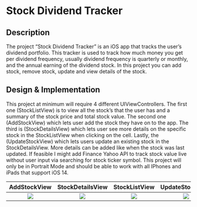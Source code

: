 # Stock Dividend Tracker

## Description

The project “Stock Dividend Tracker” is an iOS app that tracks the user’s dividend portfolio. This tracker is used to track how much money you get per dividend frequency, usually dividend frequency is quarterly or monthly, and the annual earning of the dividend stock. In this project you can add stock, remove stock, update and view details of the stock.

## Design & Implementation

This project at minimum will require 4 different UIViewControllers. The first one (StockListView) is to view all the stock’s that the user has and a summary of the stock price and total stock value. The second one (AddStockView) which lets user add the stock they have on to the app. The third is (StockDetailsView) which lets user see more details on the specific stock in the StockListView when clicking on the cell. Lastly, the (UpdateStockView) which lets users update an existing stock in the StockDetailsView. More details can be added like when the stock was last updated. If feasible I might add Finance Yahoo API to track stock value live without user input via searching for stock ticker symbol. This project will only be in Portrait Mode and should be able to work with all IPhones and iPads that support iOS 14.

AddStockView | StockDetailsView | StockListView | UpdateStockView
:-------------------------:|:-------------------------:|:-------------------------:|:-------------------------:
![](https://github.com/calvin-li-developer/Stock_Dividend_Tracker_Swift/blob/main/Stock%20Dividend%20Tracker%20Add%20Stock%20View.png?raw=true)  |  ![](https://github.com/calvin-li-developer/Stock_Dividend_Tracker_Swift/blob/main/Stock%20Dividend%20Tracker%20Detailed%20View.png?raw=true) |  ![](https://github.com/calvin-li-developer/Stock_Dividend_Tracker_Swift/blob/main/Stock%20Dividend%20Tracker%20Home%20View.png?raw=true) |  ![](https://github.com/calvin-li-developer/Stock_Dividend_Tracker_Swift/blob/main/Stock%20Dividend%20Tracker%20Update%20View.png?raw=true)